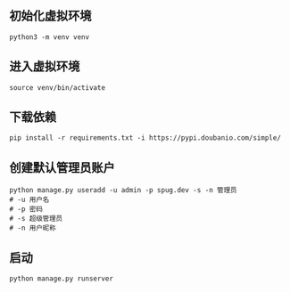 ## 初始化虚拟环境
```
python3 -m venv venv
```

## 进入虚拟环境
```
source venv/bin/activate
``` 

## 下载依赖
```
pip install -r requirements.txt -i https://pypi.doubanio.com/simple/
```

## 创建默认管理员账户
```
python manage.py useradd -u admin -p spug.dev -s -n 管理员
# -u 用户名
# -p 密码
# -s 超级管理员
# -n 用户昵称
```

## 启动
```
python manage.py runserver
```